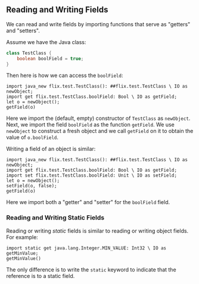 ## Reading and Writing Fields

We can read and write fields by importing functions that serve as "getters" and "setters".

Assume we have the Java class:

```java
class TestClass {
    boolean boolField = true;
}
```

Then here is how we can access the `boolField`:

```flix
import java_new flix.test.TestClass(): ##flix.test.TestClass \ IO as newObject;
import get flix.test.TestClass.boolField: Bool \ IO as getField;
let o = newObject();
getField(o)
```

Here we import the (default, empty) constructor of `TestClass` as `newObject`.
Next, we import the field `boolField` as the function `getField`. We use
`newObject` to construct a fresh object and we call `getField` on it to
obtain the value of `o.boolField`.

Writing a field of an object is similar:

```flix
import java_new flix.test.TestClass(): ##flix.test.TestClass \ IO as newObject;
import get flix.test.TestClass.boolField: Bool \ IO as getField;
import set flix.test.TestClass.boolField: Unit \ IO as setField;
let o = newObject();
setField(o, false);
getField(o)
```

Here we import both a "getter" and "setter" for the `boolField` field.

### Reading and Writing Static Fields

Reading or writing _static_ fields is similar to
reading or writing object fields.
For example:

```flix
import static get java.lang.Integer.MIN_VALUE: Int32 \ IO as getMinValue;
getMinValue()
```

The only difference is to write the
`static` keyword to indicate that the reference is to
a static field.
